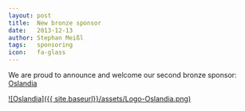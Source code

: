 ```yaml
---
layout: post
title:  New bronze sponsor
date:   2013-12-13
author: Stephan Meißl
tags:   sponsoring
icon:   fa-glass
---
```


We are proud to announce and welcome our second bronze sponsor: [Oslandia](http://www.oslandia.com "Oslandia")

[![Oslandia]({{ site.baseurl}}/assets/Logo-Oslandia.png)](http://www.oslandia.com "Oslandia")
